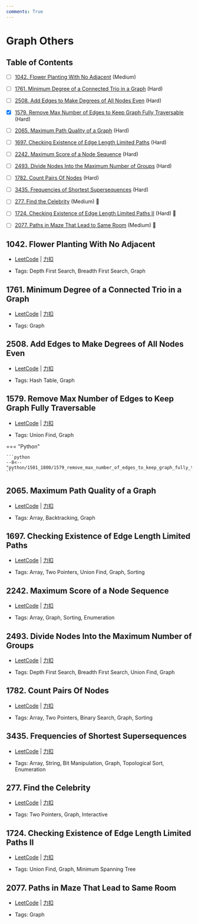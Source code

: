```yaml
---
comments: True
---
```


# Graph Others

## Table of Contents

- [ ] [1042. Flower Planting With No Adjacent](#1042-flower-planting-with-no-adjacent) (Medium)
- [ ] [1761. Minimum Degree of a Connected Trio in a Graph](#1761-minimum-degree-of-a-connected-trio-in-a-graph) (Hard)
- [ ] [2508. Add Edges to Make Degrees of All Nodes Even](#2508-add-edges-to-make-degrees-of-all-nodes-even) (Hard)
- [x] [1579. Remove Max Number of Edges to Keep Graph Fully Traversable](#1579-remove-max-number-of-edges-to-keep-graph-fully-traversable) (Hard)
- [ ] [2065. Maximum Path Quality of a Graph](#2065-maximum-path-quality-of-a-graph) (Hard)
- [ ] [1697. Checking Existence of Edge Length Limited Paths](#1697-checking-existence-of-edge-length-limited-paths) (Hard)
- [ ] [2242. Maximum Score of a Node Sequence](#2242-maximum-score-of-a-node-sequence) (Hard)
- [ ] [2493. Divide Nodes Into the Maximum Number of Groups](#2493-divide-nodes-into-the-maximum-number-of-groups) (Hard)
- [ ] [1782. Count Pairs Of Nodes](#1782-count-pairs-of-nodes) (Hard)
- [ ] [3435. Frequencies of Shortest Supersequences](#3435-frequencies-of-shortest-supersequences) (Hard)
- [ ] [277. Find the Celebrity](#277-find-the-celebrity) (Medium) 👑
- [ ] [1724. Checking Existence of Edge Length Limited Paths II](#1724-checking-existence-of-edge-length-limited-paths-ii) (Hard) 👑
- [ ] [2077. Paths in Maze That Lead to Same Room](#2077-paths-in-maze-that-lead-to-same-room) (Medium) 👑


## 1042. Flower Planting With No Adjacent

-    [LeetCode](https://leetcode.com/problems/flower-planting-with-no-adjacent/) | [力扣](https://leetcode.cn/problems/flower-planting-with-no-adjacent/)

-   Tags: Depth First Search, Breadth First Search, Graph



## 1761. Minimum Degree of a Connected Trio in a Graph

-    [LeetCode](https://leetcode.com/problems/minimum-degree-of-a-connected-trio-in-a-graph/) | [力扣](https://leetcode.cn/problems/minimum-degree-of-a-connected-trio-in-a-graph/)

-   Tags: Graph



## 2508. Add Edges to Make Degrees of All Nodes Even

-    [LeetCode](https://leetcode.com/problems/add-edges-to-make-degrees-of-all-nodes-even/) | [力扣](https://leetcode.cn/problems/add-edges-to-make-degrees-of-all-nodes-even/)

-   Tags: Hash Table, Graph



## 1579. Remove Max Number of Edges to Keep Graph Fully Traversable

-    [LeetCode](https://leetcode.com/problems/remove-max-number-of-edges-to-keep-graph-fully-traversable/) | [力扣](https://leetcode.cn/problems/remove-max-number-of-edges-to-keep-graph-fully-traversable/)

-   Tags: Union Find, Graph

=== "Python"

    ```python
    --8<-- "python/1501_1800/1579_remove_max_number_of_edges_to_keep_graph_fully_traversable.py"
    ```



## 2065. Maximum Path Quality of a Graph

-    [LeetCode](https://leetcode.com/problems/maximum-path-quality-of-a-graph/) | [力扣](https://leetcode.cn/problems/maximum-path-quality-of-a-graph/)

-   Tags: Array, Backtracking, Graph



## 1697. Checking Existence of Edge Length Limited Paths

-    [LeetCode](https://leetcode.com/problems/checking-existence-of-edge-length-limited-paths/) | [力扣](https://leetcode.cn/problems/checking-existence-of-edge-length-limited-paths/)

-   Tags: Array, Two Pointers, Union Find, Graph, Sorting



## 2242. Maximum Score of a Node Sequence

-    [LeetCode](https://leetcode.com/problems/maximum-score-of-a-node-sequence/) | [力扣](https://leetcode.cn/problems/maximum-score-of-a-node-sequence/)

-   Tags: Array, Graph, Sorting, Enumeration



## 2493. Divide Nodes Into the Maximum Number of Groups

-    [LeetCode](https://leetcode.com/problems/divide-nodes-into-the-maximum-number-of-groups/) | [力扣](https://leetcode.cn/problems/divide-nodes-into-the-maximum-number-of-groups/)

-   Tags: Depth First Search, Breadth First Search, Union Find, Graph



## 1782. Count Pairs Of Nodes

-    [LeetCode](https://leetcode.com/problems/count-pairs-of-nodes/) | [力扣](https://leetcode.cn/problems/count-pairs-of-nodes/)

-   Tags: Array, Two Pointers, Binary Search, Graph, Sorting



## 3435. Frequencies of Shortest Supersequences

-    [LeetCode](https://leetcode.com/problems/frequencies-of-shortest-supersequences/) | [力扣](https://leetcode.cn/problems/frequencies-of-shortest-supersequences/)

-   Tags: Array, String, Bit Manipulation, Graph, Topological Sort, Enumeration



## 277. Find the Celebrity

-    [LeetCode](https://leetcode.com/problems/find-the-celebrity/) | [力扣](https://leetcode.cn/problems/find-the-celebrity/)

-   Tags: Two Pointers, Graph, Interactive



## 1724. Checking Existence of Edge Length Limited Paths II

-    [LeetCode](https://leetcode.com/problems/checking-existence-of-edge-length-limited-paths-ii/) | [力扣](https://leetcode.cn/problems/checking-existence-of-edge-length-limited-paths-ii/)

-   Tags: Union Find, Graph, Minimum Spanning Tree



## 2077. Paths in Maze That Lead to Same Room

-    [LeetCode](https://leetcode.com/problems/paths-in-maze-that-lead-to-same-room/) | [力扣](https://leetcode.cn/problems/paths-in-maze-that-lead-to-same-room/)

-   Tags: Graph



